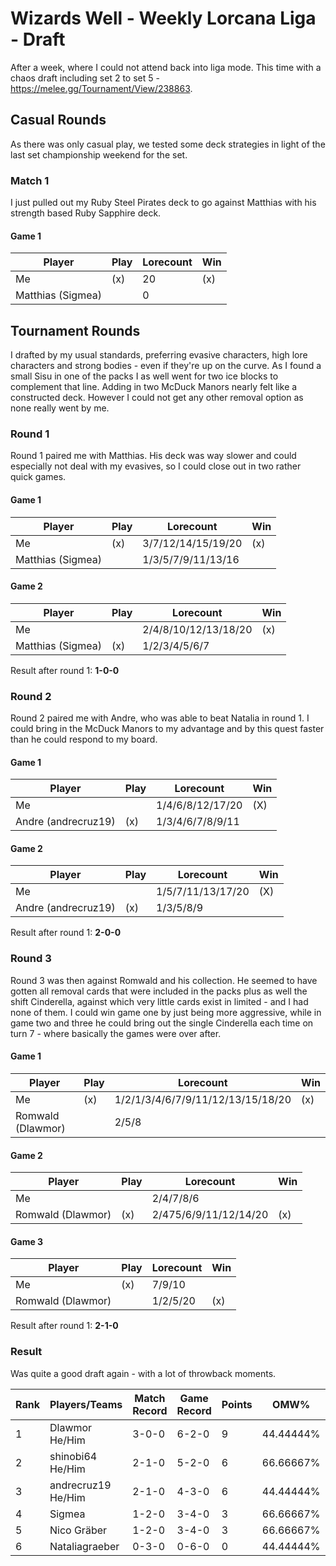 # Wizards Well - Weekly Lorcana Liga - Draft

After a week, where I could not attend back into liga mode. This time with a chaos draft including set 2 to set 5 - https://melee.gg/Tournament/View/238863.

## Casual Rounds

As there was only casual play, we tested some deck strategies in light of the last set championship weekend for the set.

### Match 1

I just pulled out my Ruby Steel Pirates deck to go against Matthias with his strength based Ruby Sapphire deck.

#### Game 1

| Player            | Play | Lorecount | Win |
| ----------------- | ---- | --------- | --- |
| Me                | (x)  | 20        | (x) |
| Matthias (Sigmea) |      | 0         |     |

## Tournament Rounds

I drafted by my usual standards, preferring evasive characters, high lore characters and strong bodies - even if they're up on the curve. As I found a small Sisu in one of the packs I as well went for two ice blocks to complement that line. Adding in two McDuck Manors nearly felt like a constructed deck. However I could not get any other removal option as none really went by me.

### Round 1

Round 1 paired me with Matthias. His deck was way slower and could especially not deal with my evasives, so I could close out in two rather quick games.

#### Game 1

| Player            | Play | Lorecount          | Win |
| ----------------- | ---- | ------------------ | --- |
| Me                | (x)  | 3/7/12/14/15/19/20 | (x) |
| Matthias (Sigmea) |      | 1/3/5/7/9/11/13/16 |     |

#### Game 2

| Player            | Play | Lorecount            | Win |
| ----------------- | ---- | -------------------- | --- |
| Me                |      | 2/4/8/10/12/13/18/20 | (x) |
| Matthias (Sigmea) | (x)  | 1/2/3/4/5/6/7        |     |

Result after round 1: **1-0-0**

### Round 2

Round 2 paired me with Andre, who was able to beat Natalia in round 1. I could bring in the McDuck Manors to my advantage and by this quest faster than he could respond to my board.

#### Game 1

| Player              | Play | Lorecount        | Win |
| ------------------- | ---- | ---------------- | --- |
| Me                  |      | 1/4/6/8/12/17/20 | (X) |
| Andre (andrecruz19) | (x)  | 1/3/4/6/7/8/9/11 |     |

#### Game 2

| Player              | Play | Lorecount         | Win |
| ------------------- | ---- | ----------------- | --- |
| Me                  |      | 1/5/7/11/13/17/20 | (X) |
| Andre (andrecruz19) | (x)  | 1/3/5/8/9         |     |

Result after round 1: **2-0-0**

### Round 3

Round 3 was then against Romwald and his collection. He seemed to have gotten all removal cards that were included in the packs plus as well the shift Cinderella, against which very little cards exist in limited - and I had none of them. I could win game one by just being more aggressive, while in game two and three he could bring out the single Cinderella each time on turn 7 - where basically the games were over after.

#### Game 1

| Player            | Play | Lorecount                         | Win |
| ----------------- | ---- | --------------------------------- | --- |
| Me                | (x)  | 1/2/1/3/4/6/7/9/11/12/13/15/18/20 | (x) |
| Romwald (Dlawmor) |      | 2/5/8                             |     |

#### Game 2

| Player            | Play | Lorecount             | Win |
| ----------------- | ---- | --------------------- | --- |
| Me                |      | 2/4/7/8/6             |     |
| Romwald (Dlawmor) | (x)  | 2/475/6/9/11/12/14/20 | (x) |

#### Game 3

| Player            | Play | Lorecount | Win |
| ----------------- | ---- | --------- | --- |
| Me                | (x)  | 7/9/10    |     |
| Romwald (Dlawmor) |      | 1/2/5/20  | (x) |

Result after round 1: **2-1-0**

### Result

Was quite a good draft again - with a lot of throwback moments.

| Rank | Players/Teams      | Match Record | Game Record | Points | OMW%      | TGW%      | OGW%      |
| ---- | ------------------ | ------------ | ----------- | ------ | --------- | --------- | --------- |
| 1    | Dlawmor He/Him     | 3-0-0        | 6-2-0       | 9      | 44.44444% | 75.00000% | 52.38095% |
| 2    | shinobi64 He/Him   | 2-1-0        | 5-2-0       | 6      | 66.66667% | 71.42857% | 58.33333% |
| 3    | andrecruz19 He/Him | 2-1-0        | 4-3-0       | 6      | 44.44444% | 57.14286% | 49.20635% |
| 4    | Sigmea             | 1-2-0        | 3-4-0       | 3      | 66.66667% | 42.85714% | 59.92064% |
| 5    | Nico Gräber        | 1-2-0        | 3-4-0       | 3      | 66.66667% | 42.85714% | 55.15873% |
| 6    | Nataliagraeber     | 0-3-0        | 0-6-0       | 0      | 44.44444% | 33.33333% | 47.61905% |
